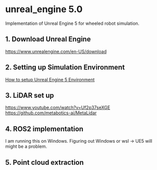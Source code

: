 # unreal_engine 5.0
Implementation of Unreal Engine 5 for wheeled robot simulation.

## 1. Download Unreal Engine
https://www.unrealengine.com/en-US/download

## 2. Setting up Simulation Environment
[How to setup Unreal Engine 5 Environment](UE5_setup.md)

## 3. LiDAR set up
https://www.youtube.com/watch?v=Uf2p37seXGE
https://github.com/metabotics-ai/MetaLidar

## 4. ROS2 implementation
I am running this on Windows. Figuring out Windows or wsl -> UE5 will might be a problem.


## 5. Point cloud extraction